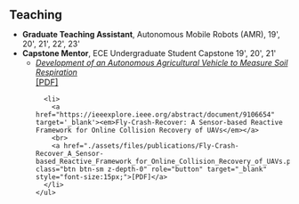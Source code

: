 <h1 id="teaching"></h1>

<h2 style="margin: 60px 0px 10px;">Teaching</h2>

<ul>
  <li>
    <strong>Graduate Teaching Assistant</strong>, Autonomous Mobile Robots (AMR), 19', 20', 21', 22', 23'
  </li>
  <li>
    <strong>Capstone Mentor</strong>, ECE Undergraduate Student Capstone 19', 20', 21'
    <ul>
      <li>
        <a href="https://ieeexplore.ieee.org/abstract/document/8735598" target='_blank'><em>Development of an Autonomous Agricultural Vehicle to Measure Soil Respiration</em></a>
        <br>
        <a href="./assets/files/publications/Development_of_an_Autonomous_Agricultural_Vehicle_to_Measure_Soil_Respiration.pdf" class="btn btn-sm z-depth-0" role="button" target="_blank" style="font-size:15px;">[PDF]</a>
      </li>

      <li>
        <a href="https://ieeexplore.ieee.org/abstract/document/9106654" target='_blank'><em>Fly-Crash-Recover: A Sensor-based Reactive Framework for Online Collision Recovery of UAVs</em></a>
        <br>
        <a href="./assets/files/publications/Fly-Crash-Recover_A_Sensor-based_Reactive_Framework_for_Online_Collision_Recovery_of_UAVs.pdf" class="btn btn-sm z-depth-0" role="button" target="_blank" style="font-size:15px;">[PDF]</a>
      </li>
    </ul>
  </li>
</ul>
